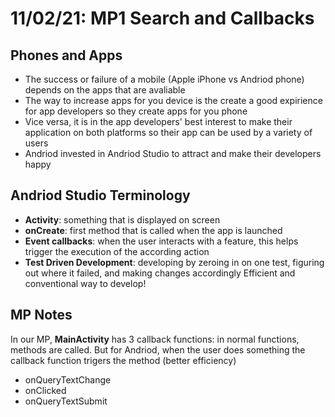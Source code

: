 # 11/02/21: MP1 Search and Callbacks

## Phones and Apps
- The success or failure of a mobile (Apple iPhone vs Andriod phone) depends on the apps that are avaliable
- The way to increase apps for you device is the create a good expirience for app developers so they create apps for you phone
- Vice versa, it is in the app developers' best interest to make their application on both platforms so their app can be used by a variety of users
- Andriod invested in Andriod Studio to attract and make their developers happy

## Andriod Studio Terminology
- **Activity**: something that is displayed on screen
- **onCreate**: first method that is called when the app is launched
- **Event callbacks**: when the user interacts with a feature, this helps trigger the execution of the according action
- **Test Driven Development**: developing by zeroing in on one test, figuring out where it failed, and making changes accordingly Efficient and conventional way to develop!

## MP Notes
In our MP, **MainActivity** has 3 callback functions: in normal functions, methods are called. But for Andriod, when the user does something the callback function trigers the method (better efficiency)
- onQueryTextChange
- onClicked
- onQueryTextSubmit